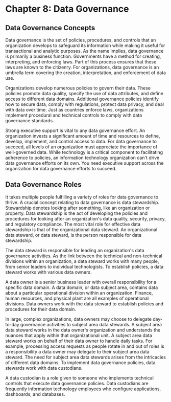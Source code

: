 # Chapter 8: Data Governance
## Data Governance Concepts

Data governance is the set of policies, procedures, and controls that an organization develops to safeguard its information while making it useful for transactional and analytic purposes. As the name implies, data governance is primarily a business function. Governments have a method for creating, interpreting, and enforcing laws. Part of this process ensures that these laws are known to the citizenry. For organizations, data governance is an umbrella term covering the creation, interpretation, and enforcement of data use.

Organizations develop numerous policies to govern their data. These policies promote data quality, specify the use of data attributes, and define access to different data domains. Additional governance policies identify how to secure data, comply with regulations, protect data privacy, and deal with data over time. Just as countries enforce laws, organizations implement procedural and technical controls to comply with data governance standards.

Strong executive support is vital to any data governance effort. An organization invests a significant amount of time and resources to define, develop, implement, and control access to data. For data governance to succeed, all levels of an organization must appreciate the importance of well-governed data. While technology is a critical component to facilitating adherence to policies, an information technology organization can't drive data governance efforts on its own. You need executive support across the organization for data governance efforts to succeed.

## Data Governance Roles

It takes multiple people fulfilling a variety of roles for data governance to thrive. A crucial concept relating to data governance is data stewardship. Stewardship denotes looking after something, like an organization or property. Data stewardship is the act of developing the policies and procedures for looking after an organization's data quality, security, privacy, and regulatory compliance. The most vital role for effective data stewardship is that of the organizational data steward. An organizational data steward, or data steward, is the person responsible for data stewardship.

The data steward is responsible for leading an organization's data governance activities. As the link between the technical and non-technical divisions within an organization, a data steward works with many people, from senior leaders to individual technologists. To establish policies, a data steward works with various data owners.

A data owner is a senior business leader with overall responsibility for a specific data domain. A data domain, or data subject area, contains data about a particular operational division within an organization. Finance, human resources, and physical plant are all examples of operational divisions. Data owners work with the data steward to establish policies and procedures for their data domain.

In large, complex organizations, data owners may choose to delegate day-to-day governance activities to subject area data stewards. A subject area data steward works in the data owner's organization and understands the nuances that apply within that organizational unit. A subject area data steward works on behalf of their data owner to handle daily tasks. For example, processing access requests as people rotate in and out of roles is a responsibility a data owner may delegate to their subject area data steward. The need for subject area data stewards arises from the intricacies of different data domains. To implement data governance policies, data stewards work with data custodians.

A data custodian is a role given to someone who implements technical controls that execute data governance policies. Data custodians are frequently information technology employees who configure applications, dashboards, and databases.
